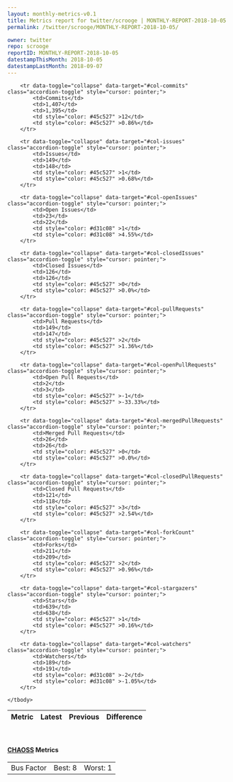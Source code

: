 ```yaml
---
layout: monthly-metrics-v0.1
title: Metrics report for twitter/scrooge | MONTHLY-REPORT-2018-10-05 | 2018-10-05
permalink: /twitter/scrooge/MONTHLY-REPORT-2018-10-05/

owner: twitter
repo: scrooge
reportID: MONTHLY-REPORT-2018-10-05
datestampThisMonth: 2018-10-05
datestampLastMonth: 2018-09-07
---
```



<table class="table table-condensed" style="border-collapse:collapse;">
    <thead>
    <tr>
        <th>Metric</th>
        <th>Latest</th>
        <th>Previous</th>
        <th colspan="2" style="text-align: center;">Difference</th>
    </tr>
    </thead>
    <tbody>

        <tr data-toggle="collapse" data-target="#col-commits" class="accordion-toggle" style="cursor: pointer;">
            <td>Commits</td>
            <td>1,407</td>
            <td>1,395</td>
            <td style="color: #45c527" >12</td>
            <td style="color: #45c527" >0.86%</td>
        </tr>
        
        <tr data-toggle="collapse" data-target="#col-issues" class="accordion-toggle" style="cursor: pointer;">
            <td>Issues</td>
            <td>149</td>
            <td>148</td>
            <td style="color: #45c527" >1</td>
            <td style="color: #45c527" >0.68%</td>
        </tr>
        
        <tr data-toggle="collapse" data-target="#col-openIssues" class="accordion-toggle" style="cursor: pointer;">
            <td>Open Issues</td>
            <td>23</td>
            <td>22</td>
            <td style="color: #d31c08" >1</td>
            <td style="color: #d31c08" >4.55%</td>
        </tr>
        
        <tr data-toggle="collapse" data-target="#col-closedIssues" class="accordion-toggle" style="cursor: pointer;">
            <td>Closed Issues</td>
            <td>126</td>
            <td>126</td>
            <td style="color: #45c527" >0</td>
            <td style="color: #45c527" >0.0%</td>
        </tr>
        
        <tr data-toggle="collapse" data-target="#col-pullRequests" class="accordion-toggle" style="cursor: pointer;">
            <td>Pull Requests</td>
            <td>149</td>
            <td>147</td>
            <td style="color: #45c527" >2</td>
            <td style="color: #45c527" >1.36%</td>
        </tr>
        
        <tr data-toggle="collapse" data-target="#col-openPullRequests" class="accordion-toggle" style="cursor: pointer;">
            <td>Open Pull Requests</td>
            <td>2</td>
            <td>3</td>
            <td style="color: #45c527" >-1</td>
            <td style="color: #45c527" >-33.33%</td>
        </tr>
        
        <tr data-toggle="collapse" data-target="#col-mergedPullRequests" class="accordion-toggle" style="cursor: pointer;">
            <td>Merged Pull Requests</td>
            <td>26</td>
            <td>26</td>
            <td style="color: #45c527" >0</td>
            <td style="color: #45c527" >0.0%</td>
        </tr>
        
        <tr data-toggle="collapse" data-target="#col-closedPullRequests" class="accordion-toggle" style="cursor: pointer;">
            <td>Closed Pull Requests</td>
            <td>121</td>
            <td>118</td>
            <td style="color: #45c527" >3</td>
            <td style="color: #45c527" >2.54%</td>
        </tr>
        
        <tr data-toggle="collapse" data-target="#col-forkCount" class="accordion-toggle" style="cursor: pointer;">
            <td>Forks</td>
            <td>211</td>
            <td>209</td>
            <td style="color: #45c527" >2</td>
            <td style="color: #45c527" >0.96%</td>
        </tr>
        
        <tr data-toggle="collapse" data-target="#col-stargazers" class="accordion-toggle" style="cursor: pointer;">
            <td>Stars</td>
            <td>639</td>
            <td>638</td>
            <td style="color: #45c527" >1</td>
            <td style="color: #45c527" >0.16%</td>
        </tr>
        
        <tr data-toggle="collapse" data-target="#col-watchers" class="accordion-toggle" style="cursor: pointer;">
            <td>Watchers</td>
            <td>189</td>
            <td>191</td>
            <td style="color: #d31c08" >-2</td>
            <td style="color: #d31c08" >-1.05%</td>
        </tr>
        
    </tbody>
</table>
<br>
<h4><a target="_blank" href="https://chaoss.community/">CHAOSS</a> Metrics</h4>

<table class="table table-condensed" style="border-collapse:collapse;">
    <tbody>
        <td>Bus Factor</td>
        <td>Best: 8</td>
        <td>Worst: 1</td>
    </tbody>
</table>
